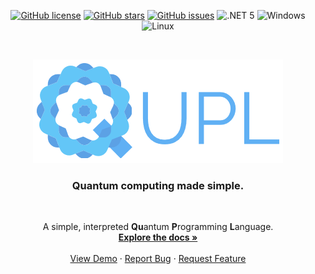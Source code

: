 
<p align="center">
  <a href="https://github.com/mileswatson/qupl/blob/master/LICENSE"><img alt="GitHub license" src="https://img.shields.io/github/license/mileswatson/qupl?color=blue"></a>
  <a href="https://github.com/mileswatson/qupl/stargazers"><img alt="GitHub stars" src="https://img.shields.io/github/stars/mileswatson/qupl?color=gold"></a>
  <a href="https://github.com/mileswatson/Hosta/issues"><img alt="GitHub issues" src="https://img.shields.io/github/issues/mileswatson/Hosta"></a>
  <img alt=".NET 5" src="https://img.shields.io/static/v1?label=&message=%2ENET%205&color=5C2D91">
  <img alt="Windows" src="https://img.shields.io/static/v1?label=&message=Windows&color=0078D6&logo=Windows">
  <img alt="Linux" src="https://img.shields.io/static/v1?label=&message=linux&color=FCC624&logo=Linux&logoColor=black">
</p>

<br>

<p align="center">

  <a href="https://github.com/mileswatson/qupl">
    <img src="img/logo.png" alt="Logo" width="400" height="166">
  </a>

  <h3 align="center">Quantum computing made simple.</h3>

  <br>

  <p align="center">
    A simple, interpreted <b>Qu</b>antum <b>P</b>rogramming <b>L</b>anguage.
    <br />
    <a href="https://github.com/mileswatson/qupl"><strong>Explore the docs »</strong></a>
    <br />
    <br />
    <a href="https://github.com/mileswatson/qupl">View Demo</a>
    ·
    <a href="https://github.com/mileswatson/qupl/issues">Report Bug</a>
    ·
    <a href="https://github.com/mileswatson/qupl/issues">Request Feature</a>
  </p>
</p>

<h1></h1>

